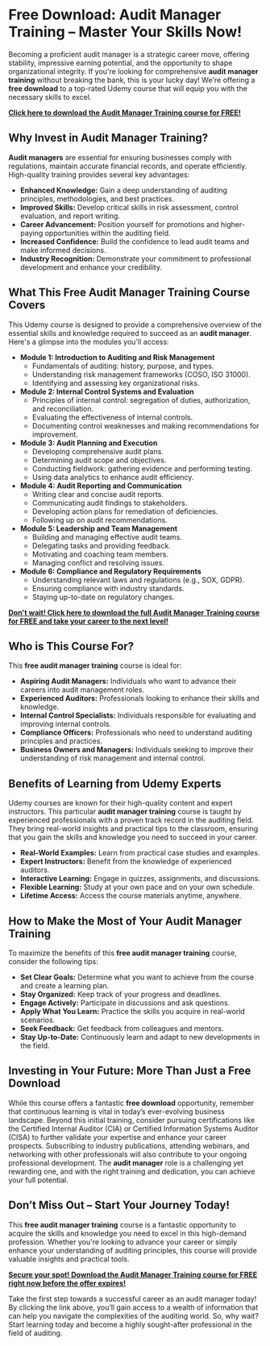 # Free Download: Audit Manager Training – Master Your Skills Now!

Becoming a proficient audit manager is a strategic career move, offering stability, impressive earning potential, and the opportunity to shape organizational integrity. If you're looking for comprehensive **audit manager training** without breaking the bank, this is your lucky day! We're offering a **free download** to a top-rated Udemy course that will equip you with the necessary skills to excel.

[**Click here to download the Audit Manager Training course for FREE!**](https://udemywork.com/audit-manager-training)

## Why Invest in Audit Manager Training?

**Audit managers** are essential for ensuring businesses comply with regulations, maintain accurate financial records, and operate efficiently. High-quality training provides several key advantages:

*   **Enhanced Knowledge:** Gain a deep understanding of auditing principles, methodologies, and best practices.
*   **Improved Skills:** Develop critical skills in risk assessment, control evaluation, and report writing.
*   **Career Advancement:** Position yourself for promotions and higher-paying opportunities within the auditing field.
*   **Increased Confidence:** Build the confidence to lead audit teams and make informed decisions.
*   **Industry Recognition:** Demonstrate your commitment to professional development and enhance your credibility.

## What This Free Audit Manager Training Course Covers

This Udemy course is designed to provide a comprehensive overview of the essential skills and knowledge required to succeed as an **audit manager**. Here's a glimpse into the modules you'll access:

*   **Module 1: Introduction to Auditing and Risk Management**
    *   Fundamentals of auditing: history, purpose, and types.
    *   Understanding risk management frameworks (COSO, ISO 31000).
    *   Identifying and assessing key organizational risks.
*   **Module 2: Internal Control Systems and Evaluation**
    *   Principles of internal control: segregation of duties, authorization, and reconciliation.
    *   Evaluating the effectiveness of internal controls.
    *   Documenting control weaknesses and making recommendations for improvement.
*   **Module 3: Audit Planning and Execution**
    *   Developing comprehensive audit plans.
    *   Determining audit scope and objectives.
    *   Conducting fieldwork: gathering evidence and performing testing.
    *   Using data analytics to enhance audit efficiency.
*   **Module 4: Audit Reporting and Communication**
    *   Writing clear and concise audit reports.
    *   Communicating audit findings to stakeholders.
    *   Developing action plans for remediation of deficiencies.
    *   Following up on audit recommendations.
*   **Module 5: Leadership and Team Management**
    *   Building and managing effective audit teams.
    *   Delegating tasks and providing feedback.
    *   Motivating and coaching team members.
    *   Managing conflict and resolving issues.
*   **Module 6: Compliance and Regulatory Requirements**
    *   Understanding relevant laws and regulations (e.g., SOX, GDPR).
    *   Ensuring compliance with industry standards.
    *   Staying up-to-date on regulatory changes.

[**Don't wait! Click here to download the full Audit Manager Training course for FREE and take your career to the next level!**](https://udemywork.com/audit-manager-training)

## Who is This Course For?

This **free audit manager training** course is ideal for:

*   **Aspiring Audit Managers:** Individuals who want to advance their careers into audit management roles.
*   **Experienced Auditors:** Professionals looking to enhance their skills and knowledge.
*   **Internal Control Specialists:** Individuals responsible for evaluating and improving internal controls.
*   **Compliance Officers:** Professionals who need to understand auditing principles and practices.
*   **Business Owners and Managers:** Individuals seeking to improve their understanding of risk management and internal control.

## Benefits of Learning from Udemy Experts

Udemy courses are known for their high-quality content and expert instructors. This particular **audit manager training** course is taught by experienced professionals with a proven track record in the auditing field. They bring real-world insights and practical tips to the classroom, ensuring that you gain the skills and knowledge you need to succeed in your career.

*   **Real-World Examples:** Learn from practical case studies and examples.
*   **Expert Instructors:** Benefit from the knowledge of experienced auditors.
*   **Interactive Learning:** Engage in quizzes, assignments, and discussions.
*   **Flexible Learning:** Study at your own pace and on your own schedule.
*   **Lifetime Access:** Access the course materials anytime, anywhere.

## How to Make the Most of Your Audit Manager Training

To maximize the benefits of this **free audit manager training** course, consider the following tips:

*   **Set Clear Goals:** Determine what you want to achieve from the course and create a learning plan.
*   **Stay Organized:** Keep track of your progress and deadlines.
*   **Engage Actively:** Participate in discussions and ask questions.
*   **Apply What You Learn:** Practice the skills you acquire in real-world scenarios.
*   **Seek Feedback:** Get feedback from colleagues and mentors.
*   **Stay Up-to-Date:** Continuously learn and adapt to new developments in the field.

## Investing in Your Future: More Than Just a Free Download

While this course offers a fantastic **free download** opportunity, remember that continuous learning is vital in today’s ever-evolving business landscape. Beyond this initial training, consider pursuing certifications like the Certified Internal Auditor (CIA) or Certified Information Systems Auditor (CISA) to further validate your expertise and enhance your career prospects. Subscribing to industry publications, attending webinars, and networking with other professionals will also contribute to your ongoing professional development. The **audit manager** role is a challenging yet rewarding one, and with the right training and dedication, you can achieve your full potential.

## Don’t Miss Out – Start Your Journey Today!

This **free audit manager training** course is a fantastic opportunity to acquire the skills and knowledge you need to excel in this high-demand profession. Whether you're looking to advance your career or simply enhance your understanding of auditing principles, this course will provide valuable insights and practical tools.

[**Secure your spot! Download the Audit Manager Training course for FREE right now before the offer expires!**](https://udemywork.com/audit-manager-training)

Take the first step towards a successful career as an audit manager today! By clicking the link above, you’ll gain access to a wealth of information that can help you navigate the complexities of the auditing world. So, why wait? Start learning today and become a highly sought-after professional in the field of auditing.
